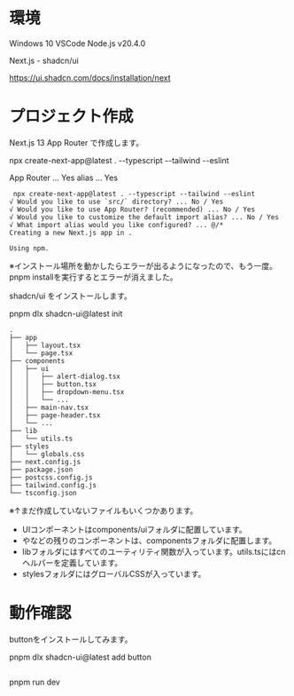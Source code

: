 <!--
title:   shadcn/ui で Next.js 13 App Router ダークモードを実装してみる。 それとi18n
tags:    AppRouter,DarkMode,I18n,Next.js13,shadcn
id:      7cf6181ba61fe9dc3802
private: true
-->

# 環境
Windows 10
VSCode
Node.js v20.4.0


Next.js - shadcn/ui

https://ui.shadcn.com/docs/installation/next

# プロジェクト作成

Next.js 13 App Router で作成します。

npx create-next-app@latest . --typescript --tailwind --eslint

App Router ... Yes
alias ... Yes



```
 npx create-next-app@latest . --typescript --tailwind --eslint
√ Would you like to use `src/` directory? ... No / Yes
√ Would you like to use App Router? (recommended) ... No / Yes
√ Would you like to customize the default import alias? ... No / Yes
√ What import alias would you like configured? ... @/*
Creating a new Next.js app in .

Using npm.

```

※インストール場所を動かしたらエラーが出るようになったので、もう一度。
pnpm installを実行するとエラーが消えました。


shadcn/ui をインストールします。

pnpm dlx shadcn-ui@latest init

```
.
├── app
│   ├── layout.tsx
│   └── page.tsx
├── components
│   ├── ui
│   │   ├── alert-dialog.tsx
│   │   ├── button.tsx
│   │   ├── dropdown-menu.tsx
│   │   └── ...
│   ├── main-nav.tsx
│   ├── page-header.tsx
│   └── ...
├── lib
│   └── utils.ts
├── styles
│   └── globals.css
├── next.config.js
├── package.json
├── postcss.config.js
├── tailwind.config.js
└── tsconfig.json

```

※↑まだ作成していないファイルもいくつかあります。

* UIコンポーネントはcomponents/uiフォルダに配置しています。
* <PageHeader />や<MainNav />などの残りのコンポーネントは、componentsフォルダに配置します。
* libフォルダにはすべてのユーティリティ関数が入っています。utils.tsにはcnヘルパーを定義しています。
* stylesフォルダにはグローバルCSSが入っています。



# 動作確認
buttonをインストールしてみます。

pnpm dlx shadcn-ui@latest add button

```src\app\page.tsx

```


pnpm run dev
